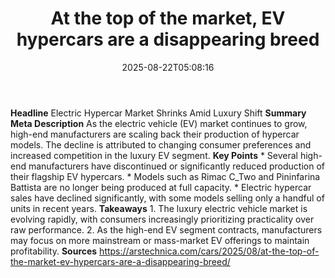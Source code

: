 ﻿---
title: "At the top of the market, EV hypercars are a disappearing breed"
date: "2025-08-22T05:08:16"
category: "Markets"
summary: ""
slug: "at the top of the market ev hypercars are a disappearing bre"
source_urls:
  - "https://arstechnica.com/cars/2025/08/at-the-top-of-the-market-ev-hypercars-are-a-disappearing-breed/"
seo:
  title: "At the top of the market, EV hypercars are a disappearing breed | Hash n Hedge"
  description: ""
  keywords: ["news", "markets", "brief"]
---
**Headline** Electric Hypercar Market Shrinks Amid Luxury Shift  **Summary Meta Description** As the electric vehicle (EV) market continues to grow, high-end manufacturers are scaling back their production of hypercar models. The decline is attributed to changing consumer preferences and increased competition in the luxury EV segment.  **Key Points**  * Several high-end manufacturers have discontinued or significantly reduced production of their flagship EV hypercars. * Models such as Rimac C_Two and Pininfarina Battista are no longer being produced at full capacity. * Electric hypercar sales have declined significantly, with some models selling only a handful of units in recent years.  **Takeaways**  1. The luxury electric vehicle market is evolving rapidly, with consumers increasingly prioritizing practicality over raw performance. 2. As the high-end EV segment contracts, manufacturers may focus on more mainstream or mass-market EV offerings to maintain profitability.  **Sources** https://arstechnica.com/cars/2025/08/at-the-top-of-the-market-ev-hypercars-are-a-disappearing-breed/ 
